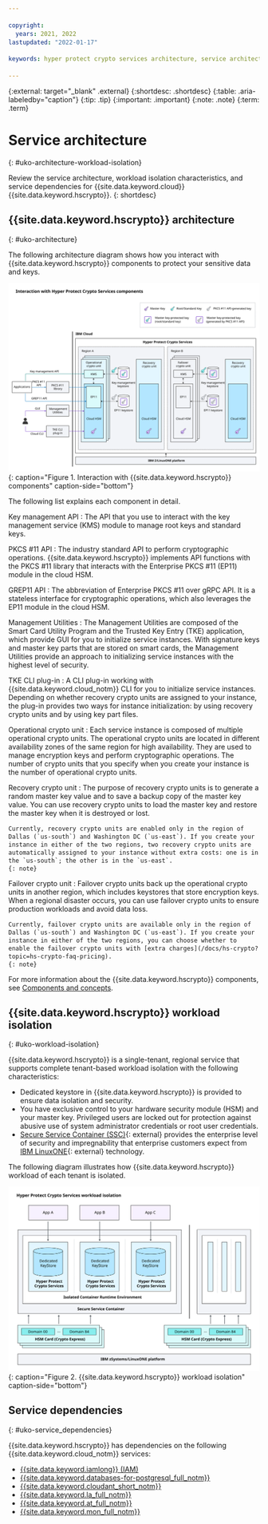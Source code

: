 ```yaml
---

copyright:
  years: 2021, 2022
lastupdated: "2022-01-17"

keywords: hyper protect crypto services architecture, service architecture, architecture diagram, workload isolation, crypto units, secure service container, ssc, public isolation for hyper protect crypto services, compute isolation for hyper protect crypto services

---
```


{:external: target="_blank" .external}
{:shortdesc: .shortdesc}
{:table: .aria-labeledby="caption"}
{:tip: .tip}
{:important: .important}
{:note: .note}
{:term: .term}


# Service architecture
{: #uko-architecture-workload-isolation}

Review the service architecture, workload isolation characteristics, and service dependencies for {{site.data.keyword.cloud}} {{site.data.keyword.hscrypto}}.
{: shortdesc}

## {{site.data.keyword.hscrypto}} architecture
{: #uko-architecture}

The following architecture diagram shows how you interact with {{site.data.keyword.hscrypto}} components to protect your sensitive data and keys.

![Service instance components](/images/hs-crypto-components-new.svg "Service instance components"){: caption="Figure 1. Interaction with {{site.data.keyword.hscrypto}} components" caption-side="bottom"}

The following list explains each component in detail.

Key management API
:   The API that you use to interact with the key management service (KMS) module to manage root keys and standard keys.

PKCS #11 API
:   The industry standard API to perform cryptographic operations. {{site.data.keyword.hscrypto}} implements API functions with the PKCS #11 library that interacts with the Enterprise PKCS #11 (EP11) module in the cloud HSM.

GREP11 API
:   The abbreviation of Enterprise PKCS #11 over gRPC API. It is a stateless interface for cryptographic operations, which also leverages the EP11 module in the cloud HSM.

Management Utilities
:   The Management Utilities are composed of the Smart Card Utility Program and the Trusted Key Entry (TKE) application, which provide GUI for you to initialize service instances. With signature keys and master key parts that are stored on smart cards, the Management Utilities provide an approach to initializing service instances with the highest level of security.

TKE CLI plug-in
:   A CLI plug-in working with {{site.data.keyword.cloud_notm}} CLI for you to initialize service instances. Depending on whether recovery crypto units are assigned to your instance, the plug-in provides two ways for instance initialization: by using recovery crypto units and by using key part files.

Operational crypto unit
:   Each service instance is composed of multiple operational crypto units. The operational crypto units are located in different availability zones of the same region for high availability. They are used to manage encryption keys and perform cryptographic operations. The number of crypto units that you specify when you create your instance is the number of operational crypto units.

Recovery crypto unit
:   The purpose of recovery crypto units is to generate a random master key value and to save a backup copy of the master key value. You can use recovery crypto units to load the master key and restore the master key when it is destroyed or lost.

    Currently, recovery crypto units are enabled only in the region of Dallas (`us-south`) and Washington DC (`us-east`). If you create your instance in either of the two regions, two recovery crypto units are automatically assigned to your instance without extra costs: one is in the `us-south`; the other is in the `us-east`.
    {: note}

Failover crypto unit
:   Failover crypto units back up the operational crypto units in another region, which includes keystores that store encryption keys. When a regional disaster occurs, you can use failover crypto units to ensure production workloads and avoid data loss.

    Currently, failover crypto units are available only in the region of Dallas (`us-south`) and Washington DC (`us-east`). If you create your instance in either of the two regions, you can choose whether to enable the failover crypto units with [extra charges](/docs/hs-crypto?topic=hs-crypto-faq-pricing).
    {: note}

For more information about the {{site.data.keyword.hscrypto}} components, see [Components and concepts](/docs/hs-crypto?topic=hs-crypto-understand-concepts).

## {{site.data.keyword.hscrypto}} workload isolation
{: #uko-workload-isolation}

{{site.data.keyword.hscrypto}} is a single-tenant, regional service that supports complete tenant-based workload isolation with the following characteristics:

- Dedicated keystore in {{site.data.keyword.hscrypto}} is provided to ensure data isolation and security.
- You have exclusive control to your hardware security module (HSM) and your master key. Privileged users are locked out for protection against abusive use of system administrator credentials or root user credentials.
- [Secure Service Container (SSC)](https://www.ibm.com/marketplace/secure-service-container){: external} provides the enterprise level of security and impregnability that enterprise customers expect from [IBM LinuxONE](https://www.ibm.com/it-infrastructure/linuxone){: external} technology.

The following diagram illustrates how {{site.data.keyword.hscrypto}} workload of each tenant is isolated.

![{{site.data.keyword.hscrypto}} workload isolation](/images/workload-isolation.svg "{{site.data.keyword.hscrypto}} workload isolation"){: caption="Figure 2. {{site.data.keyword.hscrypto}} workload isolation" caption-side="bottom"}

## Service dependencies
{: #uko-service_dependencies}

{{site.data.keyword.hscrypto}} has dependencies on the following {{site.data.keyword.cloud_notm}} services:

- [{{site.data.keyword.iamlong}} (IAM)](/docs/account?topic=account-iamoverview)
- [{{site.data.keyword.databases-for-postgresql_full_notm}}](/docs/databases-for-postgresql?topic=databases-for-postgresql-getting-started)
- [{{site.data.keyword.cloudant_short_notm}}](/docs/Cloudant?topic=Cloudant-getting-started-with-cloudant)
- [{{site.data.keyword.la_full_notm}}](/docs/log-analysis?topic=log-analysis-getting-started)
- [{{site.data.keyword.at_full_notm}}](/docs/activity-tracker?topic=activity-tracker-getting-started)
- [{{site.data.keyword.mon_full_notm}}](/docs/Monitoring-with-Sysdig?topic=Monitoring-with-Sysdig-getting-started)
